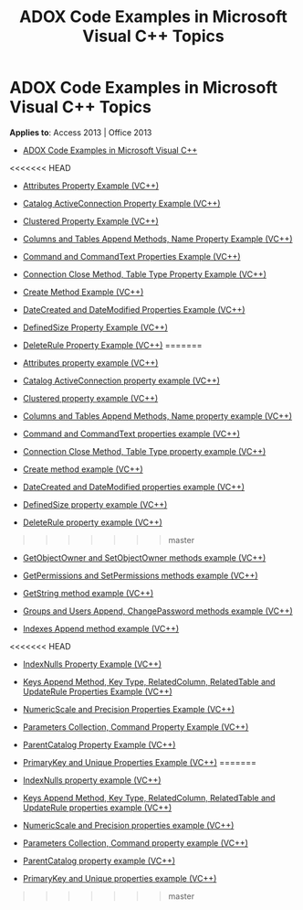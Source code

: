 ﻿---
title: ADOX Code Examples in Microsoft Visual C++ Topics
TOCTitle: ADOX Code Examples in Microsoft Visual C++
ms:assetid: fd79fd9e-69ac-44b1-9115-93cebb5d8e3b
ms:mtpsurl: https://msdn.microsoft.com/library/JJ250301(v=office.15)
ms:contentKeyID: 48548917
ms.date: 09/18/2015
mtps_version: v=office.15
---

# ADOX Code Examples in Microsoft Visual C++ Topics


**Applies to**: Access 2013 | Office 2013


  - [ADOX Code Examples in Microsoft Visual C++](adox-code-examples-in-microsoft-visual-c.md)

<<<<<<< HEAD
  - [Attributes Property Example (VC++)](attributes-property-example-vc.md)

  - [Catalog ActiveConnection Property Example (VC++)](catalog-activeconnection-property-example-vc.md)

  - [Clustered Property Example (VC++)](clustered-property-example-vc.md)

  - [Columns and Tables Append Methods, Name Property Example (VC++)](columns-and-tables-append-methods-name-property-example-vc.md)

  - [Command and CommandText Properties Example (VC++)](command-and-commandtext-properties-example-vc.md)

  - [Connection Close Method, Table Type Property Example (VC++)](connection-close-method-table-type-property-example-vc.md)

  - [Create Method Example (VC++)](create-method-example-vc.md)

  - [DateCreated and DateModified Properties Example (VC++)](datecreated-and-datemodified-properties-example-vc.md)

  - [DefinedSize Property Example (VC++)](definedsize-property-example-vc.md)

  - [DeleteRule Property Example (VC++)](deleterule-property-example-vc.md)
=======
  - [Attributes property example (VC++)](attributes-property-example-vc.md)

  - [Catalog ActiveConnection property example (VC++)](catalog-activeconnection-property-example-vc.md)

  - [Clustered property example (VC++)](clustered-property-example-vc.md)

  - [Columns and Tables Append Methods, Name property example (VC++)](columns-and-tables-append-methods-name-property-example-vc.md)

  - [Command and CommandText properties example (VC++)](command-and-commandtext-properties-example-vc.md)

  - [Connection Close Method, Table Type property example (VC++)](connection-close-method-table-type-property-example-vc.md)

  - [Create method example (VC++)](create-method-example-vc.md)

  - [DateCreated and DateModified properties example (VC++)](datecreated-and-datemodified-properties-example-vc.md)

  - [DefinedSize property example (VC++)](definedsize-property-example-vc.md)

  - [DeleteRule property example (VC++)](deleterule-property-example-vc.md)
>>>>>>> master

  - [GetObjectOwner and SetObjectOwner methods example (VC++)](getobjectowner-and-setobjectowner-methods-example-vc.md)

  - [GetPermissions and SetPermissions methods example (VC++)](getpermissions-and-setpermissions-methods-example-vc.md)

  - [GetString method example (VC++)](getstring-method-example-vc.md)

  - [Groups and Users Append, ChangePassword methods example (VC++)](groups-and-users-append-changepassword-methods-example-vc.md)

  - [Indexes Append method example (VC++)](indexes-append-method-example-vc.md)

<<<<<<< HEAD
  - [IndexNulls Property Example (VC++)](indexnulls-property-example-vc.md)

  - [Keys Append Method, Key Type, RelatedColumn, RelatedTable and UpdateRule Properties Example (VC++)](keys-append-method-key-type-relatedcolumn-relatedtable-and-updaterule-properties-example-vc.md)

  - [NumericScale and Precision Properties Example (VC++)](numericscale-and-precision-properties-example-vc.md)

  - [Parameters Collection, Command Property Example (VC++)](parameters-collection-command-property-example-vc.md)

  - [ParentCatalog Property Example (VC++)](parentcatalog-property-example-vc.md)

  - [PrimaryKey and Unique Properties Example (VC++)](primarykey-and-unique-properties-example-vc.md)
=======
  - [IndexNulls property example (VC++)](indexnulls-property-example-vc.md)

  - [Keys Append Method, Key Type, RelatedColumn, RelatedTable and UpdateRule properties example (VC++)](keys-append-method-key-type-relatedcolumn-relatedtable-and-updaterule-properties-example-vc.md)

  - [NumericScale and Precision properties example (VC++)](numericscale-and-precision-properties-example-vc.md)

  - [Parameters Collection, Command property example (VC++)](parameters-collection-command-property-example-vc.md)

  - [ParentCatalog property example (VC++)](parentcatalog-property-example-vc.md)

  - [PrimaryKey and Unique properties example (VC++)](primarykey-and-unique-properties-example-vc.md)
>>>>>>> master

